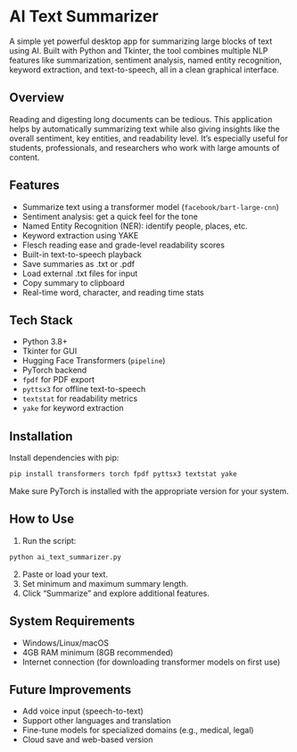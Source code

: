 # AI Text Summarizer

A simple yet powerful desktop app for summarizing large blocks of text using AI. Built with Python and Tkinter, the tool combines multiple NLP features like summarization, sentiment analysis, named entity recognition, keyword extraction, and text-to-speech, all in a clean graphical interface.

## Overview

Reading and digesting long documents can be tedious. This application helps by automatically summarizing text while also giving insights like the overall sentiment, key entities, and readability level. It’s especially useful for students, professionals, and researchers who work with large amounts of content.

## Features

- Summarize text using a transformer model (`facebook/bart-large-cnn`)
- Sentiment analysis: get a quick feel for the tone
- Named Entity Recognition (NER): identify people, places, etc.
- Keyword extraction using YAKE
- Flesch reading ease and grade-level readability scores
- Built-in text-to-speech playback
- Save summaries as .txt or .pdf
- Load external .txt files for input
- Copy summary to clipboard
- Real-time word, character, and reading time stats

## Tech Stack

- Python 3.8+
- Tkinter for GUI
- Hugging Face Transformers (`pipeline`)
- PyTorch backend
- `fpdf` for PDF export
- `pyttsx3` for offline text-to-speech
- `textstat` for readability metrics
- `yake` for keyword extraction

## Installation

Install dependencies with pip:

```bash
pip install transformers torch fpdf pyttsx3 textstat yake
```

Make sure PyTorch is installed with the appropriate version for your system.

## How to Use

1. Run the script:

```bash
python ai_text_summarizer.py
```

2. Paste or load your text.
3. Set minimum and maximum summary length.
4. Click “Summarize” and explore additional features.

## System Requirements

- Windows/Linux/macOS
- 4GB RAM minimum (8GB recommended)
- Internet connection (for downloading transformer models on first use)

## Future Improvements

- Add voice input (speech-to-text)
- Support other languages and translation
- Fine-tune models for specialized domains (e.g., medical, legal)
- Cloud save and web-based version
